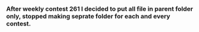 ### After weekly contest 261 I decided to put all file in parent folder only, stopped making seprate folder for each and every contest.
